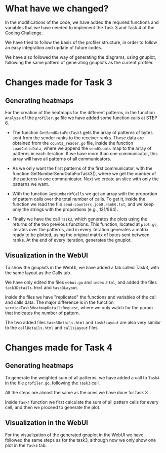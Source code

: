 # What have we changed?

In the modifications of the code, we have added the required functions and variables that we have needed to implement the Task 3 and Task 4 of the Coding Challenge.

We have tried to follow the basis of the profiler structure, in order to follow an easy integration and update of future codes.

We have also followed the way of generating the diagrams, using gnuplot, following the same pattern of generating gnuplots as the current profiler.

# Changes made for Task 3

## Generating heatmaps

For the creation of the heatmaps for the different patterns, in the function `Analyze` of the `profiler.go` file we have added some function calls at STEP 6.

- The function `GetSendDataForTask3` gets the array of patterns of bytes sent from the sender ranks to the receiver ranks. These data are obtained from the `counts_reader.go` file, inside the function `LoadCallsData`, where we append the `sendCounts` map to the array of patterns in each iteration. If we have more than one communicator, this array will have all patterns of all communicators.

- As we only want the first patterns of the first communicator, with the function GetNumberSendDataForTask3(), where we get the number of the patterns in one communicator. Next we create an slice with only the patterns we want.

- With the function `GetNumberOfCalls` we get an array with the proportion of pattern calls over the total number of calls. To get it, inside the function we read the file `send-counters.job0.rank0.txt`, and we keep only the strings with the proportions (e.g., 121/964).

- Finally we have the call `Task3`, which generates the plots using the returns of the two previous functions.
This function, located at `plot.go`, iterates over the patterns, and in every iteration generates a matrix ready to be plotted, using the original matrix of bytes sent between ranks.
At the end of every iteration, generates the gnuplot.

## Visualization in the WebUI

To show the gnuplots in the WebUI, we have added a tab called Task3, with the same layout as the Calls tab.

We have only edited the files `webui.go` and `index.html`, and added the files `task3Details.html` and `task3Layout`.

Inside the files we have "replicated" the functions and variables of the call and calls data. The major difference is in the function `serviceTask3HeatmapDetailsRequest`, where we only watch for the param that indicates the number of pattern.

The two added files `task3Details.html` and `task3Layout` are also very similar to the `callDetails.html` and `callsLayout` files.

# Changes made for Task 4

## Generating heatmaps

To generate the weighted sum of all patterns, we have added a call to `Task4` in the file `profiler.go`, following the `Task3` call.

All the steps are almost the same as the ones we have done for task 3.

Inside `Task4` function we first calculate the sum of all pattern cells for every cell, and then we proceed to generate the plot.

## Visualization in the WebUI

For the visualization of the generated gnuplot in the WebUI we have followed the same steps as for the task3, although now we only show one plot in the `Task4` tab.
